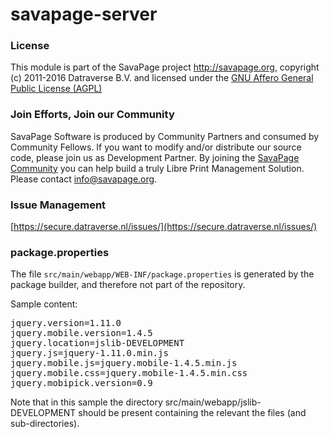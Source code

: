 # savapage-server
    
 
### License

This module is part of the SavaPage project <http://savapage.org>,
copyright (c) 2011-2016 Datraverse B.V. and licensed under the
[GNU Affero General Public License (AGPL)](https://www.gnu.org/licenses/agpl.html)

### Join Efforts, Join our Community

SavaPage Software is produced by Community Partners and consumed by Community Fellows. If you want to modify and/or distribute our source code, please join us as Development Partner. By joining the [SavaPage Community](http://savapage.org/w/) you can help build a truly Libre Print Management Solution. Please contact [info@savapage.org](mailto:info@savapage.org).

### Issue Management

[https://secure.datraverse.nl/issues/](https://secure.datraverse.nl/issues/)

### package.properties

The file `src/main/webapp/WEB-INF/package.properties` is generated by the 
package builder, and therefore not part of the repository.
    
Sample content:

<pre>
jquery.version=1.11.0
jquery.mobile.version=1.4.5
jquery.location=jslib-DEVELOPMENT
jquery.js=jquery-1.11.0.min.js
jquery.mobile.js=jquery.mobile-1.4.5.min.js
jquery.mobile.css=jquery.mobile-1.4.5.min.css
jquery.mobipick.version=0.9
</pre>

Note that in this sample the directory src/main/webapp/jslib-DEVELOPMENT
should be present containing the relevant the files (and sub-directories). 
